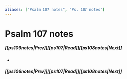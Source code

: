 ```yaml
---
aliases: ["Psalm 107 notes", "Ps. 107 notes"]
---
```

# Psalm 107 notes
##### <span class=arrow-left></span>[[ps106notes|Prev]]<span class=navigation-separator></span>[[ps107|Read]]<span class=navigation-separator></span>[[ps108notes|Next]]<span class=arrow-right></span>
- 
##### <span class=arrow-left></span>[[ps106notes|Prev]]<span class=navigation-separator></span>[[ps107|Read]]<span class=navigation-separator></span>[[ps108notes|Next]]<span class=arrow-right></span>